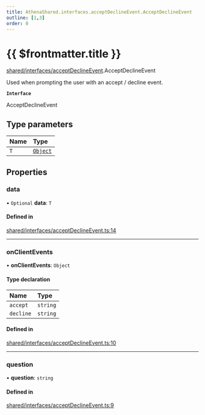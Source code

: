 ```yaml
---
title: AthenaShared.interfaces.acceptDeclineEvent.AcceptDeclineEvent
outline: [1,3]
order: 0
---
```


# {{ $frontmatter.title }}


[shared/interfaces/acceptDeclineEvent](../modules/shared_interfaces_acceptDeclineEvent.md).AcceptDeclineEvent

Used when prompting the user with an accept / decline event.

**`Interface`**

AcceptDeclineEvent

## Type parameters

| Name | Type |
| :------ | :------ |
| `T` | [`Object`](../modules/server_systems_inventory_crafting_Internal.md#Object) |

## Properties

### data

• `Optional` **data**: `T`

#### Defined in

[shared/interfaces/acceptDeclineEvent.ts:14](https://github.com/Stuyk/altv-athena/blob/feb0cb2/src/core/shared/interfaces/acceptDeclineEvent.ts#L14)

___

### onClientEvents

• **onClientEvents**: `Object`

#### Type declaration

| Name | Type |
| :------ | :------ |
| `accept` | `string` |
| `decline` | `string` |

#### Defined in

[shared/interfaces/acceptDeclineEvent.ts:10](https://github.com/Stuyk/altv-athena/blob/feb0cb2/src/core/shared/interfaces/acceptDeclineEvent.ts#L10)

___

### question

• **question**: `string`

#### Defined in

[shared/interfaces/acceptDeclineEvent.ts:9](https://github.com/Stuyk/altv-athena/blob/feb0cb2/src/core/shared/interfaces/acceptDeclineEvent.ts#L9)
